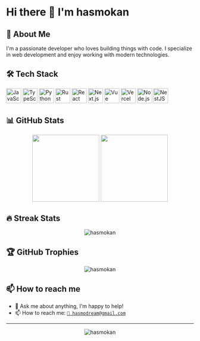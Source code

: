 # Hi there 👋 I'm hasmokan

## 🚀 About Me
I'm a passionate developer who loves building things with code. I specialize in web development and enjoy working with modern technologies.

## 🛠️ Tech Stack

<div style="display:inline-block">
  <img src="https://cdn.simpleicons.org/javascript/F7DF1E" height="40" alt="JavaScript" />
  <img src="https://cdn.simpleicons.org/typescript/3178C6" height="40" alt="TypeScript" />
  <img src="https://cdn.simpleicons.org/python/3776AB" height="40" alt="Python" />
  <img src="https://cdn.simpleicons.org/rust/000000" height="40" alt="Rust" />
  <img src="https://cdn.simpleicons.org/react/61DAFB" height="40" alt="React" />
  <img src="https://cdn.simpleicons.org/nextdotjs/000000" height="40" alt="Next.js" />
  <img src="https://cdn.simpleicons.org/vue.js/4FC08D" height="40" alt="Vue" />
  <img src="https://cdn.simpleicons.org/vercel/000000" height="40" alt="Vercel" />
  <img src="https://cdn.simpleicons.org/nodedotjs/339933" height="40" alt="Node.js" />
  <img src="https://cdn.simpleicons.org/nestjs/E0234E" height="40" alt="NestJS" />
</div>

## 📊 GitHub Stats
<div align="center">
  <img height="180em" src="https://github-readme-stats.vercel.app/api?username=hasmokan&show_icons=true&theme=default&include_all_commits=true&count_private=true"/>
  <img height="180em" src="https://github-readme-stats.vercel.app/api/top-langs/?username=hasmokan&layout=compact&langs_count=7&theme=default"/>
</div>

## 🔥 Streak Stats
<div align="center">
  <img src="https://github-readme-streak-stats.herokuapp.com/?user=hasmokan&theme=default" alt="hasmokan" />
</div>

## 🏆 GitHub Trophies
<div align="center">
  <img src="https://github-profile-trophy.vercel.app/?username=hasmokan&theme=dark&no-frame=false&no-bg=true&margin-w=4" alt="hasmokan" />
</div>


## 📫 How to reach me
- 💬 Ask me about anything, I'm happy to help!
- 📫 How to reach me: [`📧 hasmodream@gmail.com`](mailto:hasmodream@gmail.com)

<!--
## ⚡ Fun fact
- ✨ I love coding and learning new technologies
- 🌱 I'm currently learning [Your current learning]
- 👯 I'm looking to collaborate on [Your collaboration interests]
- 🤔 I'm looking for help with [Your help needs]
-->

---

<div align="center">
  <img src="https://komarev.com/ghpvc/?username=hasmokan&label=Profile%20views&color=0e75b6&style=flat" alt="hasmokan" />
</div>

